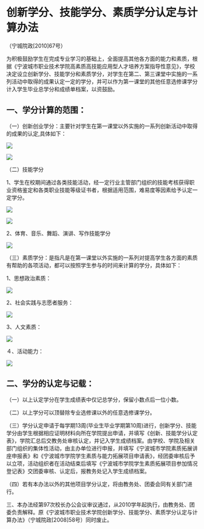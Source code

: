 # 创新学分、技能学分、素质学分认定与计算办法

（宁城院政[2010]67号）

为积极鼓励学生在完成专业学习的基础上，全面提高其他各方面的能力和素质，根据《宁波城市职业技术学院高素质高技能应用型人才培养方案指导性意见》，学校决定设立创新学分、技能学分和素质学分，对学生在第二、第三课堂中实施的一系列活动中取得的成果认定一定的学分，并可以作为第一课堂的其他任意选修课学分计入学生毕业总学分和成绩单档案，以资鼓励。

## 一、学分计算的范围：

（一）创新创业学分：主要针对学生在第一课堂以外实施的一系列创新活动中取得的成果的认定,具体如下：

![](./images/creative-credit-1.png)

![](./images/creative-credit-2.png)

（二）技能学分

1、学生在校期间通过各类技能活动，经一定行业主管部门组织的技能考核获得职业资格鉴定和各类职业技能等级证书者，根据适用范围，难易度等因素给予认定一定学分。

![](./images/creative-credit-3.png)

![](./images/creative-credit-4.png)

2、体育、音乐、舞蹈、演讲、写作技能学分

![](./images/creative-credit-5.png)

（三）素质学分：是指凡是在第一课堂以外实施的一系列对提高学生各方面的素质有帮助的各项活动，都可以按照学生参与的时间来计算的学分，具体如下：

1、思想政治素质：

![](./images/creative-credit-6.png)

2、社会实践与志愿者服务：

![](./images/creative-credit-7.png)

3、人文素质：

![](./images/creative-credit-8.png)

４、活动能力：

![](./images/creative-credit-9.png)
## 二、学分的认定与记载：

（一）以上认定学分在学生成绩表中仅记总学分，保留小数点后一位小数。

（二）以上学分可以顶替除专业选修课以外的任意选修课学分。

（三）学分认定申请于每学期13周(毕业生毕业学期第10周)进行，创新学分、技能学分由学生根据相应证明材料向所在学院提出申请，并填写《创新、技能学分认定表》，学院汇总后交教务处审核认定，并记入学生成绩档案。由学校、学院及相关部门组织的集体性活动，由主办单位进行申报，并填写《宁波城市学院素质拓展讲座申报表》和《宁波城市学院学生素质与能力拓展项目申请表》，经团委审核后予以立项，活动组织者在活动结束后填写《宁波城市学院学生素质拓展项目参加情况登记表》交团委审核、认定后，报教务处记入学生成绩档案。

（四）若有本办法以外的其他项目学分认定，将由教务处、团委会同有关部门进行。

三、本办法经第97次校长办公会议审议通过，从2010学年起执行，由教务处、团委负责解释。原《宁波城市职业技术学院创新学分、技能学分、素质学分认定与计算办法》（宁城院政[2008]58号）同时废止。

